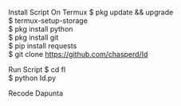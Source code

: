 Install Script On Termux
$ pkg update && upgrade  
$ termux-setup-storage  
$ pkg install python  
$ pkg install git  
$ pip install requests   
$ git clone https://github.com/chasperd/Id

Run Script
$ cd fl  
$ python Id.py 

Recode Dapunta
